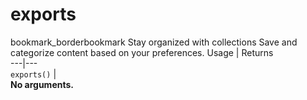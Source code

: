  
#  exports
bookmark_borderbookmark Stay organized with collections  Save and categorize content based on your preferences.
Usage | Returns  
---|---  
`exports()` |   
**No arguments.**
